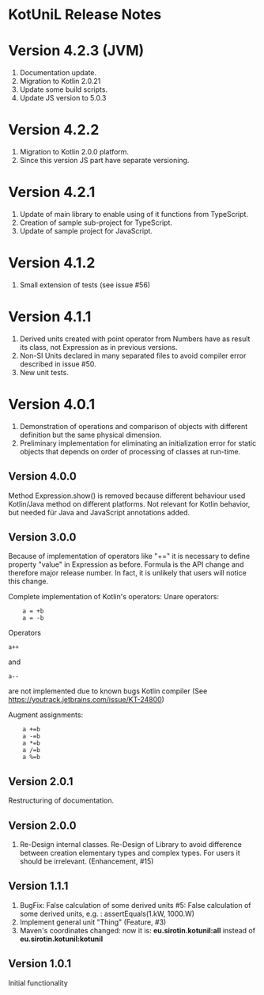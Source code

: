 # KotUniL Release Notes 

# Version 4.2.3 (JVM) 
1. Documentation update.
2. Migration to Kotlin 2.0.21
3. Update some build scripts.
4. Update JS version to 5.0.3

# Version 4.2.2
1. Migration to Kotlin 2.0.0 platform.
2. Since this version JS part have separate versioning.

# Version 4.2.1
1. Update of main library to enable using of it functions from TypeScript.
2. Creation of sample sub-project for TypeScript.
3. Update of sample project for JavaScript. 

# Version 4.1.2
1. Small extension of tests (see issue #56) 

# Version 4.1.1
1. Derived units created with point operator from Numbers have as result its class,
not Expression as in previous versions. 
2. Non-SI Units declared in many separated files to avoid compiler error described 
in issue #50.
3. New unit tests. 

# Version 4.0.1

1. Demonstration of operations and comparison of objects with different definition but the same physical dimension.
2. Preliminary implementation for eliminating an initialization error for static objects that depends on order of processing of classes at run-time.

## Version 4.0.0
Method Expression.show() is removed because different behaviour 
used Kotlin/Java method on different platforms.
Not relevant for Kotlin behavior, but needed für Java and JavaScript annotations added. 

## Version 3.0.0

Because of implementation of operators like "+=" it is necessary to define property "value" in Expression as before. Formula is the API change and therefore major release number.
In fact, it is unlikely that users will notice this change.

Complete implementation of Kotlin's operators:
Unare operators:

        a = +b
        a = -b
Operators

    a++ 
and 

    a-- 
are not implemented due to known bugs Kotlin compiler 
(See https://youtrack.jetbrains.com/issue/KT-24800)

Augment assignments:

        a +=b
        a -=b
        a *=b
        a /=b
        a %=b


## Version 2.0.1

Restructuring of documentation. 

## Version 2.0.0

1. Re-Design internal classes. 
Re-Design of Library to avoid difference between creation elementary types and complex types. 
For users it should be irrelevant. (Enhancement, #15) 

## Version 1.1.1

1. BugFix: False calculation of some derived units #5: False calculation of some derived units, e.g. : assertEquals(1.kW, 1000.W)
2. Implement general unit "Thing" (Feature, #3)
3. Maven's coordinates changed: now it is: **eu.sirotin.kotunil:all** instead of **eu.sirotin.kotunil:kotunil**

## Version 1.0.1
Initial functionality
